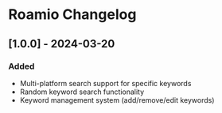 # Roamio Changelog

## [1.0.0] - 2024-03-20

### Added
- Multi-platform search support for specific keywords
- Random keyword search functionality
- Keyword management system (add/remove/edit keywords)
